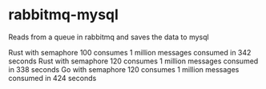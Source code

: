 # rabbitmq-mysql
Reads from a queue in rabbitmq and saves the data to mysql

Rust with semaphore 100 consumes 1 million messages consumed in 342 seconds
Rust with semaphore 120 consumes 1 million messages consumed in 338 seconds
Go with semaphore 120 consumes 1 million messages consumed in 424 seconds
